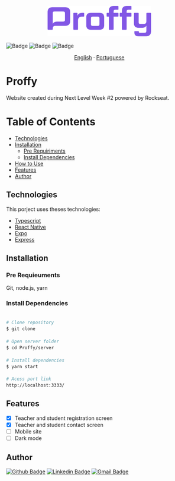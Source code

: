 <p align="center">
  <img src="https://github.com/3salles/Proffy/blob/master/.github/logo.png" alt="Proffy" width="280">
</p>

![Badge](https://img.shields.io/badge/version-0.1.0-blue)
![Badge](https://img.shields.io/badge/status-unfinished-red)
![Badge](https://img.shields.io/badge/license-MIT-brightgreen)
  

<p align="center">
    <a href="README-en.md">English</a>
    ·
    <a href="README.md">Portuguese</a>
 </p>

# Proffy
Website created during Next Level Week #2 powered by Rockseat.

Table of Contents
=================
<!--ts-->
   * [Technologies](#technologies)
   * [Installation](#installation)
      * [Pre Requiriments](#pre-requiriments)
      * [Install Dependencies](#instalar-dependencies)
   * [How to Use](#how-to-use)
   * [Features](#features)
   * [Author](#author)
<!--te-->

## Technologies
This porject uses theses technologies:
<ul>
  <li><a href="https://www.typescriptlang.org/">Typescript</a></li>
  <li><a href="https://reactnative.dev/">React Native</a></li>
  <li><a href="https://expo.io/">Expo</a></li>
  <li><a href="https://expressjs.com/en/api.html#express">Express</a></li>
</ul>

## Installation
### Pre Requieuments
Git, node.js, yarn

### Install Dependencies
```bash

# Clone repository
$ git clone 

# Open server folder
$ cd Proffy/server

# Install dependencies
$ yarn start

# Acess port link
http://localhost:3333/
```
## Features
- [x] Teacher and student registration screen
- [x] Teacher and student contact screen
- [ ] Mobile site
- [ ] Dark mode

## Author
[![Github Badge](https://img.shields.io/badge/-Github-000?style=flat-square&logo=Github&logoColor=white&link=https://github.com/3salles)](https://github.com/3salles)
[![Linkedin Badge](https://img.shields.io/badge/-LinkedIn-blue?style=flat-square&logo=Linkedin&logoColor=white&link=https://www.linkedin.com/in/beatriz-salles-b701a31a6)](https://www.linkedin.com/in/beatriz-salles-b701a31a6/)
[![Gmail Badge](https://img.shields.io/badge/-Gmail-c14438?style=flat-square&logo=Gmail&logoColor=white&link=mailto:beatrizsallesss@gmail.com)](mailto:beatrizsallesss@gmail.com)
